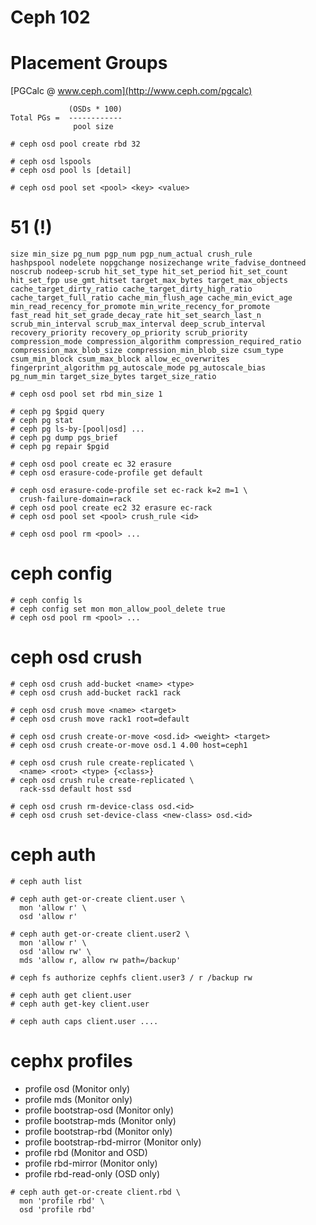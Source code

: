# Ceph 102


# Placement Groups

[PGCalc @ www.ceph.com](http://www.ceph.com/pgcalc)

```
             (OSDs * 100)
Total PGs =  ------------
              pool size
```


```
# ceph osd pool create rbd 32
```


```
# ceph osd lspools
# ceph osd pool ls [detail]
```


```
# ceph osd pool set <pool> <key> <value>
```


# 51 (!)

```none
size min_size pg_num pgp_num pgp_num_actual crush_rule
hashpspool nodelete nopgchange nosizechange write_fadvise_dontneed
noscrub nodeep-scrub hit_set_type hit_set_period hit_set_count
hit_set_fpp use_gmt_hitset target_max_bytes target_max_objects
cache_target_dirty_ratio cache_target_dirty_high_ratio
cache_target_full_ratio cache_min_flush_age cache_min_evict_age
min_read_recency_for_promote min_write_recency_for_promote
fast_read hit_set_grade_decay_rate hit_set_search_last_n
scrub_min_interval scrub_max_interval deep_scrub_interval
recovery_priority recovery_op_priority scrub_priority
compression_mode compression_algorithm compression_required_ratio
compression_max_blob_size compression_min_blob_size csum_type
csum_min_block csum_max_block allow_ec_overwrites
fingerprint_algorithm pg_autoscale_mode pg_autoscale_bias
pg_num_min target_size_bytes target_size_ratio
```


```
# ceph osd pool set rbd min_size 1
```


```
# ceph pg $pgid query
# ceph pg stat
# ceph pg ls-by-[pool|osd] ...
# ceph pg dump pgs_brief
# ceph pg repair $pgid
```


```
# ceph osd pool create ec 32 erasure
# ceph osd erasure-code-profile get default

# ceph osd erasure-code-profile set ec-rack k=2 m=1 \
  crush-failure-domain=rack
# ceph osd pool create ec2 32 erasure ec-rack
# ceph osd pool set <pool> crush_rule <id>
```


```
# ceph osd pool rm <pool> ...
```


# ceph config 

```
# ceph config ls
# ceph config set mon mon_allow_pool_delete true
# ceph osd pool rm <pool> ...

```

# ceph osd crush

```
# ceph osd crush add-bucket <name> <type>
# ceph osd crush add-bucket rack1 rack
```

```
# ceph osd crush move <name> <target>
# ceph osd crush move rack1 root=default
```


```
# ceph osd crush create-or-move <osd.id> <weight> <target>
# ceph osd crush create-or-move osd.1 4.00 host=ceph1
```


```
# ceph osd crush rule create-replicated \
  <name> <root> <type> {<class>}
# ceph osd crush rule create-replicated \
  rack-ssd default host ssd
```


```
# ceph osd crush rm-device-class osd.<id>
# ceph osd crush set-device-class <new-class> osd.<id>
```


# ceph auth

```
# ceph auth list
```


```
# ceph auth get-or-create client.user \
  mon 'allow r' \
  osd 'allow r'
```


```
# ceph auth get-or-create client.user2 \
  mon 'allow r' \
  osd 'allow rw' \
  mds 'allow r, allow rw path=/backup'
```

```
# ceph fs authorize cephfs client.user3 / r /backup rw
```


```
# ceph auth get client.user
# ceph auth get-key client.user
```


```
# ceph auth caps client.user ....
```


# cephx profiles

* profile osd (Monitor only)
* profile mds (Monitor only)
* profile bootstrap-osd (Monitor only)
* profile bootstrap-mds (Monitor only)
* profile bootstrap-rbd (Monitor only)
* profile bootstrap-rbd-mirror (Monitor only)
* profile rbd (Monitor and OSD)
* profile rbd-mirror (Monitor only)
* profile rbd-read-only (OSD only)


```
# ceph auth get-or-create client.rbd \
  mon 'profile rbd' \
  osd 'profile rbd'
```